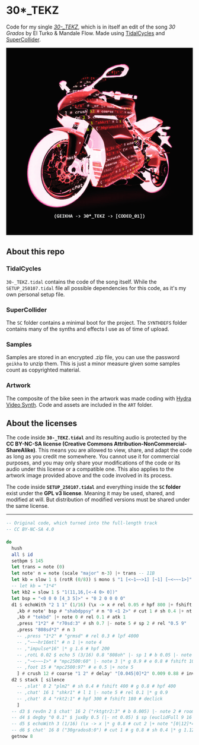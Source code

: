 # 30*_TEKZ
Code for my single [*30-_TEKZ*](https://geikha.bandcamp.com/album/30-tekz-coded-01), which is in itself an edit of the song *30 Grados* by El Turko & Mandale Flow. Made using [TidalCycles](https://github.com/tidalcycles/Tidal) and [SuperCollider](https://github.com/supercollider/supercollider).

[![image](./ART/30-_TEKZ_ART.png)](https://geikha.bandcamp.com/album/30-tekz-coded-01)

## About this repo

### TidalCycles

`30-_TEKZ.tidal` contains the code of the song itself. While the `SETUP_250107.tidal` file all possible dependencies for this code, as it's my own personal setup file.

### SuperCollider

The `SC` folder contains a minimal boot for the project. The `SYNTHDEFS` folder contains many of the synths and effects I use as of time of upload.

### Samples

Samples are stored in an encrypted .zip file, you can use the password `geikha` to unzip them. This is just a minor measure given some samples count as copyrighted material.

### Artwork

The composite of the bike seen in the artwork was made coding with [Hydra Video Synth](https://github.com/hydra-synth/hydra). Code and assets are included in the `ART` folder.

## About the licenses

The code inside **`30-_TEKZ.tidal`** and its resulting audio is protected by the **CC BY-NC-SA license (Creative Commons Attribution-NonCommercial-ShareAlike)**. This means you are allowed to view, share, and adapt the code as long as you credit me somewhere. You cannot use it for commercial purposes, and you may only share your modifications of the code or its audio under this license or a compatible one. This also applies to the artwork image provided above and the code involved in its process.

The code inside **`SETUP_250107.tidal`** and everything inside the **`SC` folder** exist under the **GPL v3 license**. Meaning it may be used, shared, and modified at will. But distribution of modified versions must be shared under the same license.

---

```haskell
-- Original code, which turned into the full-length track
-- CC BY-NC-SA 4.0

do
  hush
  all $ id
  setbpm $ 145
  let trans = note (0)
  let note' n = note (scale "major" n-3) |+ trans -- 11B
  let kb = slow 1 $ (rotR (0/8)) $ mono $ "1 [<~1~~>1] [~1] [~<~~~1>]"
  -- let kb = "1*4"
  let kb2 = slow 1 $ "1(11,16,[<-4 0> 0])"
  let bsp = "<0 0 0 [4_3 5]>" + "0 2 0 0 0 0"
  d1 $ echoWith "2 1 1" (1/16) (\x -> x # rel 0.05 # hpf 800 |+ fshift 200 # cut 4 |* g 0.75) $ stack [ silence
    ,kb # note' bsp # "shabdppsy" # n "0 <1 2>" # cut 1 # sh 0.4 |+ nt 0.1 |* g 1.1 # eq 75 (3)
    ,kb # "tekbd" |+ note 0 # rel 0.1 # atk 1
    ,press "1*2" # "r70sd:3" # sh 0.7 |- note 5 # sp 2 # rel "0.5 9"
    ,press "808sd*2" # n 3
    -- ,press "1*2" # "grmsd" # rel 0.3 # lpf 4000
    -- ,"~~~hr16mtl" # n 1 |+ note 4
    -- ,"impulse*16" |* g 1.6 # hpf 200
    -- ,rotL 0.02 $ echo 5 (3/16) 0.8 "808oh" |- sp 1 # b 0.05 |- note 1
    -- ,"~<~~~1>" # "mpc2500:60" |- note 3 |* g 0.9 # e 0.8 # fshift 100 # hpf 300 # wider 0.2
    -- ,foot 15 # "mpc2500:97" # e 0.5 |+ note 5
    ] # crush 12 # coarse "1 2" # delay' "[0.045|0]*2" 0.009 0.88 # invst
  d2 $ stack [ silence
    -- ,slat' 8 2 "plm2" # sh 0.4 # fshift 400 # g 0.8 # hpf 400
    -- ,chat' 16 1 "shkr1" # l 1 |- note 5 # rel 0.1 |* g 0.9
    -- ,chat' 8 4 "rkt2:1" # hpf 300 # fshift 180 # declick
    ]
  -- d3 $ revOn 2 $ chat' 16 2 ("rktgtr2:3" # b 0.005) |- note 2 # room' 0.2 0.6 # lpf 5000 # declick # l 0.95 # sp 1
  -- d4 $ degby "0 0.1" $ juxBy 0.5 (|- nt 0.05) $ sp (euclidFull 9 16 "1" "<0.5!3 2>") # note' "5 <9 3>" # "sitar2:2" # l 1 # rel 0.3 # room' 0.13 0.4 # lpf "[9000|8000|5000]*16" # hpf 230 # phaser' (rand) 0.3 |* g 0.8 # sh 0.5 # wider 0.3 # pan (slow 4 $ range 0.2 0.8 sine)
  -- d5 $ echoWith 3 (1/16) (\x -> x |* g 0.8 # cut 2 |+ note "[0|12]*4") $ foot 10 # note' "0" # "blank:4" # rel 0.2 # sp "<2!3 1>" # room' 0.2 0.6
  -- d6 $ chat' 16 8 ("30grados8:0") # cut 1 # g 0.8 # sh 0.4 |* g 1.12 # delay' 0.2 0.06 0 # eq 200 2
  getnow 8
```
